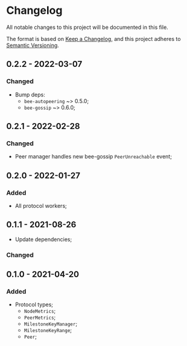 # Changelog

All notable changes to this project will be documented in this file.

The format is based on [Keep a Changelog](https://keepachangelog.com/en/1.0.0/),
and this project adheres to [Semantic Versioning](https://semver.org/spec/v2.0.0.html).

<!-- ## Unreleased - YYYY-MM-DD

### Added

### Changed

- Bump `bee-block` to `v1.0.0-beta.4`;

### Deprecated

### Removed

### Fixed

### Security -->

<!-- ## Unreleased - YYYY-MM-DD

### Removed

- Moved base types to crate `bee-ledger-types`;

-->

## 0.2.2 - 2022-03-07

### Changed

- Bump deps: 
  + `bee-autopeering` ~> 0.5.0;
  + `bee-gossip` ~> 0.6.0;

## 0.2.1 - 2022-02-28

### Changed

- Peer manager handles new bee-gossip `PeerUnreachable` event;

## 0.2.0 - 2022-01-27

### Added

- All protocol workers;

## 0.1.1 - 2021-08-26

- Update dependencies;

### Changed

## 0.1.0 - 2021-04-20

### Added

- Protocol types;
  - `NodeMetrics`;
  - `PeerMetrics`;
  - `MilestoneKeyManager`;
  - `MilestoneKeyRange`;
  - `Peer`;
